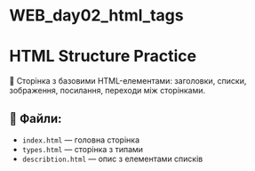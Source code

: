 # WEB_day02_html_tags
# HTML Structure Practice

📄 Сторінка з базовими HTML-елементами: заголовки, списки, зображення, посилання, переходи між сторінками.

## 🧩 Файли:
- `index.html` — головна сторінка
- `types.html` — сторінка з типами
- `describtion.html` — опис з елементами списків
